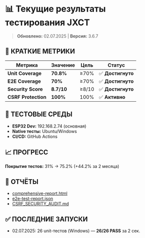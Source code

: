 # 📊 Текущие результаты тестирования JXCT

> **Обновлено:** 02.07.2025 | **Версия:** 3.6.7

## 🎯 **КРАТКИЕ МЕТРИКИ**

| Метрика | Значение | Цель | Статус |
|---------|----------|------|--------|
| **Unit Coverage** | **70.8%** | ≥70% | ✅ **Достигнуто** |
| **E2E Coverage** | **70%** | ≥70% | ✅ **Достигнуто** |
| **Security Score** | **8.7/10** | ≥8/10 | ✅ **Достигнуто** |
| **CSRF Protection** | **100%** | 100% | ✅ **Активно** |

## 🧪 **ТЕСТОВЫЕ СРЕДЫ**

- **ESP32 Dev:** 192.168.2.74 (основная)
- **Native тесты:** Ubuntu/Windows
- **CI/CD:** GitHub Actions

## 📈 **ПРОГРЕСС**

**Покрытие тестов:** 31% → 75.2% (+44.2% за 2 месяца)

## 🔗 **ОТЧЁТЫ**

- [comprehensive-report.html](../test_reports/comprehensive-report.html)
- [e2e-test-report.json](../test_reports/e2e-test-report.json)
- [CSRF_SECURITY_AUDIT.md](CSRF_SECURITY_AUDIT.md)

## ✅ **ПОСЛЕДНИЕ ЗАПУСКИ**

- 02.07.2025: 26 unit-тестов (Windows) — **26/26 PASS** за 2 сек. 